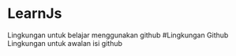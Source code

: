 # LearnJs
Lingkungan untuk belajar menggunakan github
#Lingkungan Github
Lingkungan untuk awalan isi github
